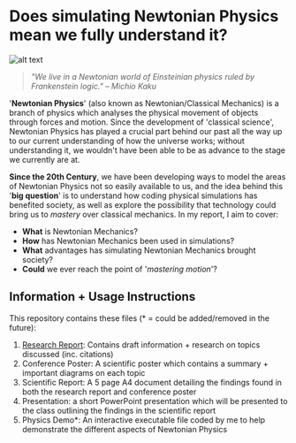 # Does simulating Newtonian Physics mean we fully understand it?

![alt text](https://i.pinimg.com/originals/d0/be/84/d0be84397f42d52652c823d0d0031ab8.gif "A demonstration of 'Newton's Cradle'")

> *"We live in a Newtonian world of Einsteinian physics ruled by Frankenstein logic." – Michio Kaku*

'**Newtonian Physics**' (also known as Newtonian/Classical Mechanics) is a branch of physics which analyses the physical movement of objects through forces and motion. Since the development of 'classical science', Newtonian Physics has played a crucial part behind our past all the way up to our current understanding of how the universe works; without understanding it, we wouldn't have been able to be as advance to the stage we currently are at. 

**Since the 20th Century**, we have been developing ways to model the areas of Newtonian Physics not so easily available to us, and the idea behind this '**big question**' is to understand how coding physical simulations has benefited society, as well as explore the possibility that technology could bring us to *mastery* over classical mechanics. In my report, I aim to cover:
- **What** is Newtonian Mechanics?
- **How** has Newtonian Mechanics been used in simulations?
- **What** advantages has simulating Newtonian Mechanics brought society?
- **Could** we ever reach the point of '*mastering motion*'?


## Information + Usage Instructions

This repository contains these files (\* = could be added/removed in the future):
1. [Research Report](https://github.com/KyberWho/Y12-Physics-Project/blob/e7a0fcc779379efe791a2ee6d2870eba9afb5f8b/research-report/build/main.pdf): Contains draft information + research on topics discussed (inc. citations)
2. Conference Poster: A scientific poster which contains a summary + important diagrams on each topic 
3. Scientific Report: A 5 page A4 document detailing the findings found in both the research report and conference poster
4. Presentation: a short PowerPoint presentation which will be presented to the class outlining the findings in the scientific report
5. Physics Demo\*: An interactive executable file coded by me to help demonstrate the different aspects of Newtonian Physics
